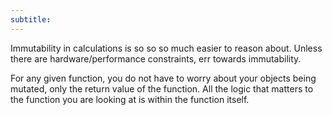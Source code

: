 ```yaml
---
subtitle:
---
```

Immutability in calculations is so so so much easier to reason about. Unless there are hardware/performance constraints, err towards immutability.

For any given function, you do not have to worry about your objects being mutated, only the return value of the function. All the logic that matters to the function you are looking at is within the function itself.